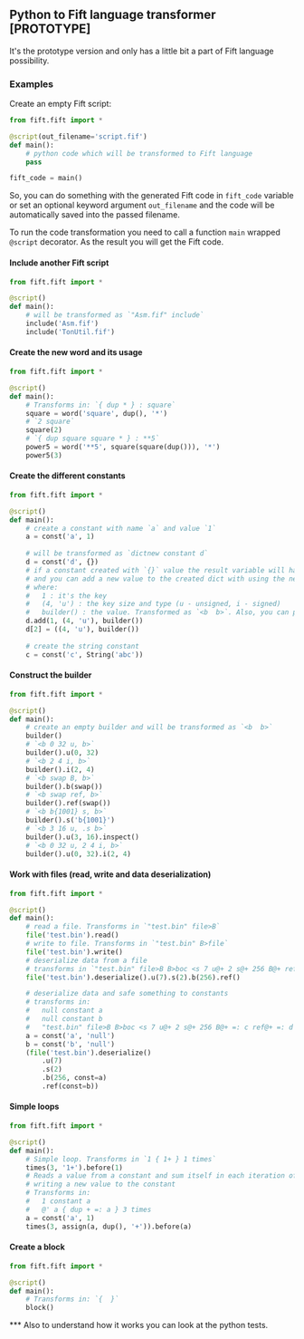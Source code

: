 ## Python to Fift language transformer [PROTOTYPE]

It's the prototype version and only has a little bit a part of Fift language 
possibility.

### Examples

Create an empty Fift script:
```python
from fift.fift import *

@script(out_filename='script.fif')
def main():
    # python code which will be transformed to Fift language
    pass

fift_code = main()
```
So, you can do something with the generated Fift code in `fift_code` variable or 
set an optional keyword argument `out_filename` and the code will be automatically
saved into the passed filename.

To run the code transformation you need to call a function `main` wrapped `@script` 
decorator. As the result you will get the Fift code.

#### Include another Fift script

```python
from fift.fift import *

@script()
def main():
    # will be transformed as `"Asm.fif" include`
    include('Asm.fif')
    include('TonUtil.fif')
```

#### Create the new word and its usage

```python
from fift.fift import *

@script()
def main():
    # Transforms in: `{ dup * } : square`
    square = word('square', dup(), '*')
    # `2 square`
    square(2)
    # `{ dup square square * } : **5`
    power5 = word('**5', square(square(dup())), '*')
    power5(3)
```

#### Create the different constants

```python
from fift.fift import *

@script()
def main():
    # create a constant with name `a` and value `1`
    a = const('a', 1)
    
    # will be transformed as `dictnew constant d`
    d = const('d', {})
    # if a constant created with `{}` value the result variable will have `Dict` interface
    # and you can add a new value to the created dict with using the next ways
    # where:
    #   1 : it's the key
    #   (4, 'u') : the key size and type (u - unsigned, i - signed)
    #   builder() : the value. Transformed as `<b  b>`. Also, you can pass another entity as value.
    d.add(1, (4, 'u'), builder())
    d[2] = ((4, 'u'), builder())
    
    # create the string constant
    c = const('c', String('abc'))
```

#### Construct the builder

```python
from fift.fift import *

@script()
def main():
    # create an empty builder and will be transformed as `<b  b>`
    builder()
    # `<b 0 32 u, b>`
    builder().u(0, 32)
    # `<b 2 4 i, b>`
    builder().i(2, 4)
    # `<b swap B, b>`
    builder().b(swap())
    # `<b swap ref, b>`
    builder().ref(swap())
    # `<b b{1001} s, b>`
    builder().s('b{1001}')
    # `<b 3 16 u, .s b>`
    builder().u(3, 16).inspect()
    # `<b 0 32 u, 2 4 i, b>`
    builder().u(0, 32).i(2, 4)
```

#### Work with files (read, write and data deserialization)

```python
from fift.fift import *

@script()
def main():
    # read a file. Transforms in `"test.bin" file>B`
    file('test.bin').read()
    # write to file. Transforms in `"test.bin" B>file`
    file('test.bin').write()
    # deserialize data from a file
    # transforms in `"test.bin" file>B B>boc <s 7 u@+ 2 s@+ 256 B@+ ref@+`
    file('test.bin').deserialize().u(7).s(2).b(256).ref()

    # deserialize data and safe something to constants
    # transforms in:
    #   null constant a
    #   null constant b
    #   "test.bin" file>B B>boc <s 7 u@+ 2 s@+ 256 B@+ =: c ref@+ =: d
    a = const('a', 'null')
    b = const('b', 'null')
    (file('test.bin').deserialize()
        .u(7)
        .s(2)
        .b(256, const=a)
        .ref(const=b))
```

#### Simple loops

```python
from fift.fift import *

@script()
def main():
    # Simple loop. Transforms in `1 { 1+ } 1 times`
    times(3, '1+').before(1)
    # Reads a value from a constant and sum itself in each iteration of the loop 
    # writing a new value to the constant
    # Transforms in:
    #   1 constant a
    #   @' a { dup + =: a } 3 times
    a = const('a', 1)
    times(3, assign(a, dup(), '+')).before(a)
```

#### Create a block

```python
from fift.fift import *

@script()
def main():
    # Transforms in: `{  }`
    block()
```

*** Also to understand how it works you can look at the python tests.